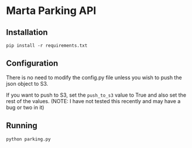 # Marta Parking API

## Installation
```
pip install -r requirements.txt
```

## Configuration
There is no need to modify the config.py file unless you wish to push the json object to S3. 

If you want to push to S3, set the `push_to_s3` value to True and also set the rest of the values. (NOTE: I have not
tested this recently and may have a bug or two in it)

## Running
```
python parking.py
```

